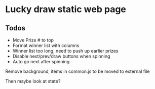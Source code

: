 # Lucky draw static web page

## Todos

- Move Prize # to top 
- Format winner list with columns
- Winner list too long, need to push up earlier prizes
- Disable next/prev/draw buttons when spinning
- Auto go next after spinning

Remove background, items in common.js to be moved to external file

Then maybe look at state?